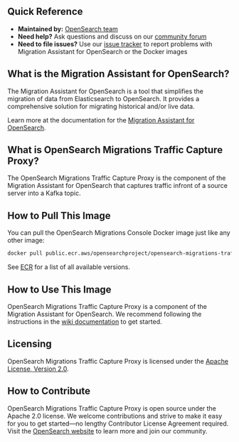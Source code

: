 ## Quick Reference

- **Maintained by:** [OpenSearch team](https://github.com/opensearch-project)
- **Need help?** Ask questions and discuss on our [community forum](https://forum.opensearch.org/tag/migration)
- **Need to file issues?** Use our [issue tracker](https://github.com/opensearch-project/opensearch-migrations/issues) to report problems with Migration Assistant for OpenSearch or the Docker images

## What is the Migration Assistant for OpenSearch?

The Migration Assistant for OpenSearch is a tool that simplifies the migration of data from Elasticsearch to OpenSearch. It provides a comprehensive solution for migrating historical and/or live data.

Learn more at the documentation for the [Migration Assistant for OpenSearch](https://docs.opensearch.org/docs/latest/migration-assistant).

## What is OpenSearch Migrations Traffic Capture Proxy?

The OpenSearch Migrations Traffic Capture Proxy is the component of the Migration Assistant for OpenSearch that captures traffic infront of a source server into a Kafka topic.

## How to Pull This Image

You can pull the OpenSearch Migrations Console Docker image just like any other image:

```bash
docker pull public.ecr.aws/opensearchproject/opensearch-migrations-traffic-capture-proxy:latest
```

See [ECR](https://gallery.ecr.aws/opensearchproject/opensearch-migrations-traffic-capture-proxy) for a list of all available versions.

## How to Use This Image

OpenSearch Migrations Traffic Capture Proxy is a component of the Migration Assistant for OpenSearch. We recommend following the instructions in the [wiki documentation](https://github.com/opensearch-project/opensearch-migrations/wiki) to get started.

## Licensing

OpenSearch Migrations Traffic Capture Proxy is licensed under the [Apache License, Version 2.0](https://www.apache.org/licenses/LICENSE-2.0).

## How to Contribute

OpenSearch Migrations Traffic Capture Proxy is open source under the Apache 2.0 license. We welcome contributions and strive to make it easy for you to get started—no lengthy Contributor License Agreement required. Visit the [OpenSearch website](https://opensearch.org) to learn more and join our community.
